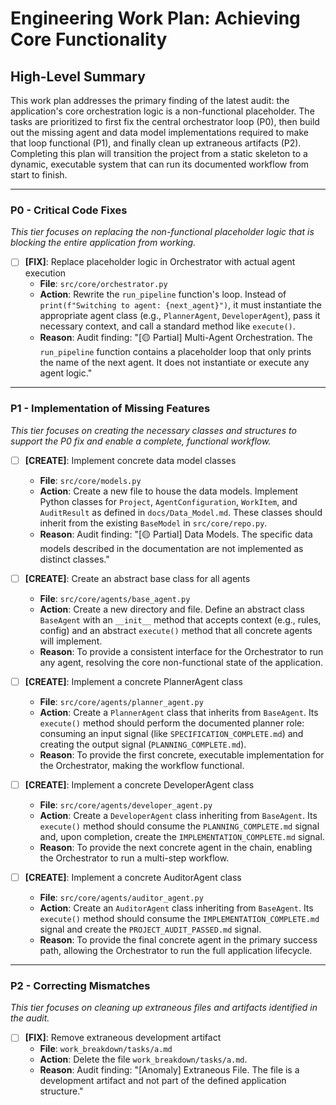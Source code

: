 
# Engineering Work Plan: Achieving Core Functionality

## High-Level Summary
This work plan addresses the primary finding of the latest audit: the application's core orchestration logic is a non-functional placeholder. The tasks are prioritized to first fix the central orchestrator loop (P0), then build out the missing agent and data model implementations required to make that loop functional (P1), and finally clean up extraneous artifacts (P2). Completing this plan will transition the project from a static skeleton to a dynamic, executable system that can run its documented workflow from start to finish.

---

### P0 - Critical Code Fixes
*This tier focuses on replacing the non-functional placeholder logic that is blocking the entire application from working.*

- [ ] **[FIX]**: Replace placeholder logic in Orchestrator with actual agent execution
    - **File**: `src/core/orchestrator.py`
    - **Action**: Rewrite the `run_pipeline` function's loop. Instead of `print(f"Switching to agent: {next_agent}")`, it must instantiate the appropriate agent class (e.g., `PlannerAgent`, `DeveloperAgent`), pass it necessary context, and call a standard method like `execute()`.
    - **Reason**: Audit finding: "[🟡 Partial] Multi-Agent Orchestration. The `run_pipeline` function contains a placeholder loop that only prints the name of the next agent. It does not instantiate or execute any agent logic."

---

### P1 - Implementation of Missing Features
*This tier focuses on creating the necessary classes and structures to support the P0 fix and enable a complete, functional workflow.*

- [ ] **[CREATE]**: Implement concrete data model classes
    - **File**: `src/core/models.py`
    - **Action**: Create a new file to house the data models. Implement Python classes for `Project`, `AgentConfiguration`, `WorkItem`, and `AuditResult` as defined in `docs/Data_Model.md`. These classes should inherit from the existing `BaseModel` in `src/core/repo.py`.
    - **Reason**: Audit finding: "[🟡 Partial] Data Models. The specific data models described in the documentation are not implemented as distinct classes."

- [ ] **[CREATE]**: Create an abstract base class for all agents
    - **File**: `src/core/agents/base_agent.py`
    - **Action**: Create a new directory and file. Define an abstract class `BaseAgent` with an `__init__` method that accepts context (e.g., rules, config) and an abstract `execute()` method that all concrete agents will implement.
    - **Reason**: To provide a consistent interface for the Orchestrator to run any agent, resolving the core non-functional state of the application.

- [ ] **[CREATE]**: Implement a concrete PlannerAgent class
    - **File**: `src/core/agents/planner_agent.py`
    - **Action**: Create a `PlannerAgent` class that inherits from `BaseAgent`. Its `execute()` method should perform the documented planner role: consuming an input signal (like `SPECIFICATION_COMPLETE.md`) and creating the output signal (`PLANNING_COMPLETE.md`).
    - **Reason**: To provide the first concrete, executable implementation for the Orchestrator, making the workflow functional.

- [ ] **[CREATE]**: Implement a concrete DeveloperAgent class
    - **File**: `src/core/agents/developer_agent.py`
    - **Action**: Create a `DeveloperAgent` class inheriting from `BaseAgent`. Its `execute()` method should consume the `PLANNING_COMPLETE.md` signal and, upon completion, create the `IMPLEMENTATION_COMPLETE.md` signal.
    - **Reason**: To provide the next concrete agent in the chain, enabling the Orchestrator to run a multi-step workflow.

- [ ] **[CREATE]**: Implement a concrete AuditorAgent class
    - **File**: `src/core/agents/auditor_agent.py`
    - **Action**: Create an `AuditorAgent` class inheriting from `BaseAgent`. Its `execute()` method should consume the `IMPLEMENTATION_COMPLETE.md` signal and create the `PROJECT_AUDIT_PASSED.md` signal.
    - **Reason**: To provide the final concrete agent in the primary success path, allowing the Orchestrator to run the full application lifecycle.

---

### P2 - Correcting Mismatches
*This tier focuses on cleaning up extraneous files and artifacts identified in the audit.*

- [ ] **[FIX]**: Remove extraneous development artifact
    - **File**: `work_breakdown/tasks/a.md`
    - **Action**: Delete the file `work_breakdown/tasks/a.md`.
    - **Reason**: Audit finding: "[Anomaly] Extraneous File. The file is a development artifact and not part of the defined application structure."